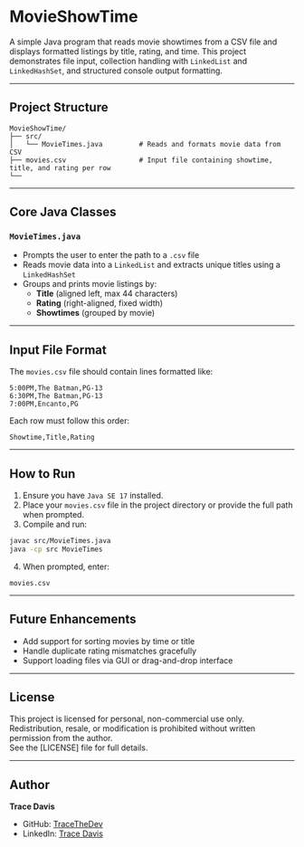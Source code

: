 # MovieShowTime

A simple Java program that reads movie showtimes from a CSV file and displays formatted listings by title, rating, and time. This project demonstrates file input, collection handling with `LinkedList` and `LinkedHashSet`, and structured console output formatting.

---

## Project Structure

```
MovieShowTime/
├── src/
│   └── MovieTimes.java         # Reads and formats movie data from CSV
├── movies.csv                  # Input file containing showtime, title, and rating per row
└──
```

---

## Core Java Classes

### `MovieTimes.java`
- Prompts the user to enter the path to a `.csv` file
- Reads movie data into a `LinkedList` and extracts unique titles using a `LinkedHashSet`
- Groups and prints movie listings by:
  - **Title** (aligned left, max 44 characters)
  - **Rating** (right-aligned, fixed width)
  - **Showtimes** (grouped by movie)

---

## Input File Format

The `movies.csv` file should contain lines formatted like:
```
5:00PM,The Batman,PG-13
6:30PM,The Batman,PG-13
7:00PM,Encanto,PG
```

Each row must follow this order:
```
Showtime,Title,Rating
```

---

## How to Run

1. Ensure you have `Java SE 17` installed.
2. Place your `movies.csv` file in the project directory or provide the full path when prompted.
3. Compile and run:
```bash
javac src/MovieTimes.java
java -cp src MovieTimes
```
4. When prompted, enter:
```
movies.csv
```

---

## Future Enhancements
- Add support for sorting movies by time or title
- Handle duplicate rating mismatches gracefully
- Support loading files via GUI or drag-and-drop interface

---

## License
This project is licensed for personal, non-commercial use only. Redistribution, resale, or modification is prohibited without written permission from the author.  
See the [LICENSE] file for full details.

---

## Author

**Trace Davis**  
- GitHub: [TraceTheDev](https://github.com/TraceTheDev)  
- LinkedIn: [Trace Davis](https://www.linkedin.com/in/trace-d-926380138/)
